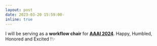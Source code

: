 ```yaml
---
layout: post
date: 2023-03-20 15:59:00-
inline: true
---
```


I will be serving as a **workflow chair** for **[AAAI 2024](https://aaai.org/aaai-conference/)**. Happy, Humbled, Honored and Excited !:sparkles:
